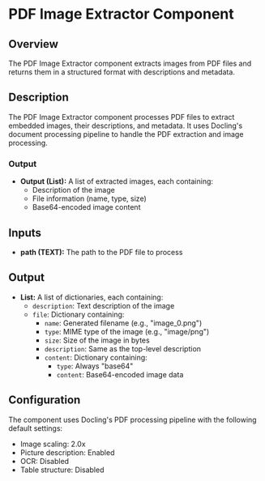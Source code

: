 # PDF Image Extractor Component

## Overview

The PDF Image Extractor component extracts images from PDF files and returns them in a structured format with descriptions and metadata.

## Description

The PDF Image Extractor component processes PDF files to extract embedded images, their descriptions, and metadata. It uses Docling's document processing pipeline to handle the PDF extraction and image processing.

### Output

- **Output (List):** A list of extracted images, each containing:
  - Description of the image
  - File information (name, type, size)
  - Base64-encoded image content

## Inputs

- **path (TEXT):** The path to the PDF file to process

## Output

- **List:** A list of dictionaries, each containing:
  - `description`: Text description of the image
  - `file`: Dictionary containing:
    - `name`: Generated filename (e.g., "image_0.png")
    - `type`: MIME type of the image (e.g., "image/png")
    - `size`: Size of the image in bytes
    - `description`: Same as the top-level description
    - `content`: Dictionary containing:
      - `type`: Always "base64"
      - `content`: Base64-encoded image data

## Configuration

The component uses Docling's PDF processing pipeline with the following default settings:
- Image scaling: 2.0x
- Picture description: Enabled
- OCR: Disabled
- Table structure: Disabled
